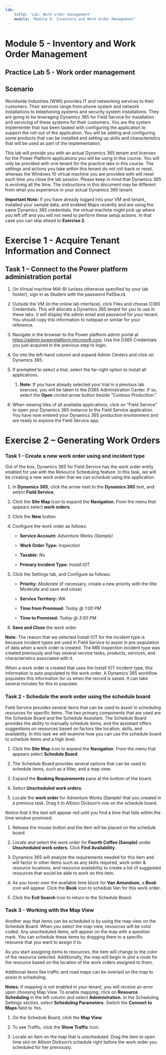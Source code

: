 ```yaml
---
lab:
    title: 'Lab: Work order management'
    module: 'Module 5: Inventory and Work Order Management'
---
```


Module 5 - Inventory and Work Order Management
=====================
## Practice Lab 5 - Work order management

## Scenario

Worldwide Industries (WWI) provides IT and networking services to their
customers. Their services range from phone system and network installations to
telephoning systems and security system installations. They are going to be
leveraging Dynamics 365 for Field Service for installation and servicing of
these systems for their customers. You are the system implementer that has been
tasked with configuring the application to support the roll-out of the
application. You will be adding and configuring some products that can be
installed and setting up skills and characteristics that will be used as part of
the implementation.

This lab will provide you with an actual Dynamics 365 tenant and licenses for
the Power Platform applications you will be using in this course. You will only
be provided with one tenant for the practice labs in this course. The settings
and actions you take within this tenant do not roll-back or reset, whereas the
Windows 10 virtual machine you are provided with will reset each time you close
the lab session. Please keep in mind that Dynamics 365 is evolving all the time.
The instructions in this document may be different from what you experience in
your actual Dynamics 365 tenant.

**Important Note:** If you have already logged into your VM and tenant,
installed your sample data, and enabled Maps recently and are using the same
Dynamics 365 credentials, the virtual machine might pick up where you left off
and you will not need to perform these setup actions. In that case you can skip
ahead to **Exercise 2.**

Exercise 1 - Acquire Tenant Information and Connect
======

## Task 1 – Connect to the Power platform administration portal

1.  On Virtual machine MIA-BI (unless otherwise specified by your lab hoster),
    sign in as Student with the password Pa55w.rd.

2.  Outside the VM (in the online lab interface), click Files and choose D365
    Credentials. This will allocate a Dynamics 365 tenant for you to use in
    these labs. It will display the admin email and password for your tenant.
    You should copy this information to notepad or similar for your reference.

3.  Navigate in the browser to the Power platform admin portal at
    <https://admin.powerplatform.microsoft.com>. Use the D365 Credentials you
    just acquired in the previous step to login.

4.  Go into the left-hand column and expand Admin Centers and click on Dynamics
    365.

5.  If prompted to select a trial, select the far-right option to install all
    applications.

    1.  **Note:** If you have already selected your trial in a previous lab
        exercise, you will be taken to the D365 Administration Center. If so,
        select the **Open** circled arrow button beside “Contoso Production.”

6.  When viewing tiles of all available applications, click on “Field Service”
    to open your Dynamics 365 instance to the Field Service application. You
    have now entered your Dynamics 365 production environment and are ready to
    explore the Field Service app.


Exercise 2 – Generating Work Orders
===================================

### Task 1 - Create a new work order using and incident type

Out of the box, Dynamics 365 for Field Service has the work order entity enabled
for use with the Resource Scheduling feature. In this task, we will be creating
a new work order that we can schedule using the application.

1.  In **Dynamics 365**, click the arrow next to the **Dynamics 365** text, and
    select **Field Service**.

2.  Click the **Site Map** Icon to expand the **Navigation**. From the menu that
    appears select **work orders**.

3.  Click the **New** button.

4.  Configure the work order as follows:

    -   **Service Account:** *Adventure Works (Sample)*

    -   **Work Order Type:** *Inspection*

    -   **Taxable:** *No*

    -   **Primary Incident Type:** *Install IOT*

5.  Click the Settings tab, and Configure as follows:

    -   **Priority:** *Moderate* (if necessary, create a new priority with the
        title Moderate and save and close)

    -   **Service Territory:** *WA*

    -   **Time from Promised:** *Today \@ 1:00 PM*

    -   **Time to Promised:** *Today \@ 3:00 PM*

6.  **Save and Close** the work order

**Note:** The reason that we selected Install IOT for the incident type is
because incident types are used in Field Service to assist in pre-population
of data when a work order is created. The MRI Inspection incident type was
created previously and has several service tasks, products, services, and
characteristics associated with it.

When a work order is created that uses the Install IOT incident type, this
information is auto populated to the work order. A Dynamics 365 workflow populates this information for us when
the record is saved. It can take several minutes for this to populate.

### Task 2 - Schedule the work order using the schedule board

Field Service provides several items that can be used to assist in scheduling
resources for specific items. The two primary components that are used are the
Schedule Board and the Schedule Assistant. The Schedule Board provides the
ability to manually schedule items, and the assistant offers suggestions on
resources based on factors like location, skills, and availability. In this task
we will examine how you can use the schedule board to schedule items and a high
level.

1.  Click the **Site Map** icon to expand the **Navigation**. From the menu that
    appears select **Schedule Board**.

2.  The Schedule Board provides several options that can be used to schedule
    items, such as a filter, and a map view.

3.  Expand the **Booking Requirements** pane at the bottom of the board.

4.  Select **Unscheduled work orders**.

5.  Locate the **work order** for Adventure Works (Sample) that you created in a
    previous task. Drag it to Allison Dickson’s row on the schedule board.

Notice that it the text will appear red until you find a time that falls
within the time window promised.

1.  Release the mouse button and the item will be placed on the schedule board.

2.  Locate and select the work order for **Fourth Coffee (Sample)** under
    **Unscheduled work orders.** Click **Find Availability**.

3.  Dynamics 365 will analyze the requirements needed for this item and will
    factor in other items such as any skills required, work order & resource
    locations, and resource availability to create a list of suggested resources
    that would be able to work on this item.

4.  As you hover over the available time block for **Van Amundson**, a **Book**
    icon will appear. Click the **Book** icon to schedule Van for this work
    order.

5.  Click the **Exit Search** Icon to return to the Schedule Board.

### Task 3 - Working with the Map View

Another way that items can be scheduled is by using the map view on the Schedule
Board. When you select the map view, resources will be color coded. Any
unscheduled items, will appear on the map with a question mark. You can schedule
these items by dragging them to a specific resource that you want to assign it
to.

As you start assigning items to resources, the item will change to the color of
the resource selected. Additionally, the map will begin to plot a route for the
resource based on the location of the work orders assigned to them.

Additional items like traffic and road maps can be overlaid on the map to assist
in scheduling.

**Notes:** If mapping is not enabled in your tenant, you will receive an error
upon choosing Map View. To enable mapping, click on **Resource Scheduling** in
the left column and select **Administration.** In the Scheduling Settings
section, select **Scheduling Parameters.** Switch the **Connect to Maps** field
to Yes.

1.  On the Schedule Board, click the **Map View**.

2.  To see Traffic, click the **Show Traffic** Icon.

3.  Locate an item on the map that is unscheduled. Drag the item to open time
    slot on Allison Dickson’s schedule right before the work order you scheduled
    for her previously.
